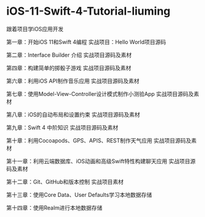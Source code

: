 # iOS-11-Swift-4-Tutorial-liuming
跟着项目学iOS应用开发

第一章：开始iOS 11和Swift 4编程 实战项目：Hello World项目源码

第二章：Interface Builder 介绍 实战项目源码及素材

第四章：构建简单的掷骰子游戏 实战项目源码及素材

第六章：利用iOS API制作音乐应用 实战项目源码及素材

第七章：使用Model-View-Controller设计模式制作小测验App 实战项目源码及素材

第八章：iOS的自动布局和设置约束 实战项目源码及素材

第九章：Swift 4 中阶知识 实战项目源码及素材

第十章：利用Cocoapods、GPS、APIS、REST制作天气应用 实战项目源码及素材

第十一章：利用云端数据库、iOS动画和高级Swift特性构建聊天应用 实战项目源码及素材

第十二章：Git、GitHub和版本控制 实战项目素材

第十三章：使用Core Data、User Defaults学习本地数据存储

第十四章：使用Realm进行本地数据存储
